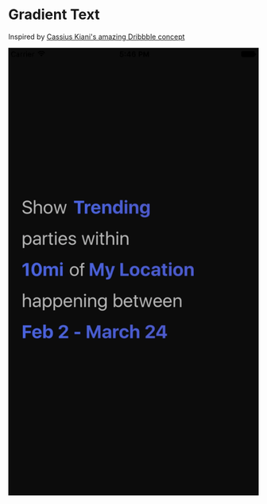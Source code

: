 # Gradient Text

Inspired by [Cassius Kiani's amazing Dribbble concept](https://dribbble.com/shots/3242185-Looking-for-a-Party)

![Example](example.gif)